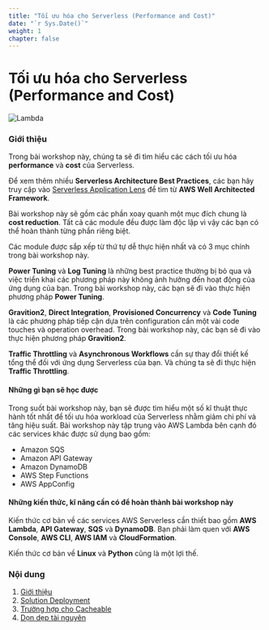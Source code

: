 ```yaml
---
title: "Tối ưu hóa cho Serverless (Performance and Cost)"
date: "`r Sys.Date()`"
weight: 1
chapter: false
---
```


# Tối ưu hóa cho Serverless (Performance and Cost)

![Lambda](/images/1.intro/1-1kkk.png)

### Giới thiệu

Trong bài workshop này, chúng ta sẽ đi tìm hiểu các cách tối ưu hóa **performance** và **cost** của Serverless.

Để xem thêm nhiều **Serverless Architecture Best Practices**, các bạn hãy truy cập vào [Serverless Application Lens](https://docs.aws.amazon.com/wellarchitected/latest/serverless-applications-lens/welcome.html) để tìm từ **AWS Well Architected Framework**. 

Bài workshop này sẽ gồm các phần xoay quanh một mục đích chung là **cost reduction**. Tất cả các module đều được làm độc lập vì vậy các bạn có thể hoàn thành từng phần riêng biệt.

Các module được sắp xếp từ thứ tự dễ thực hiện nhất và có 3 mục chính trong bài workshop này.

**Power Tuning** và **Log Tuning** là những best practice thường bị bỏ qua và việc triển khai các phương pháp này không ảnh hưởng đến hoạt động của ứng dụng của bạn. Trong bài workshop này, các bạn sẽ đi vào thực hiện phương pháp **Power Tuning**.

**Gravition2**, **Direct Integration**, **Provisioned Concurrency** và **Code Tuning** là các phương pháp tiếp cận dựa trên configuration cần một vài code touches và operation overhead. Trong bài workshop này, các bạn sẽ đi vào thực hiện phương pháp **Gravition2**.

**Traffic Throttling** và **Asynchronous Workflows** cần sự thay đổi thiết kế tổng thể đối với ứng dụng Serverless của bạn. Và chúng ta sẽ đi thực hiện **Traffic Throttling**.

#### Những gì bạn sẽ học được

Trong suốt bài workshop này, bạn sẽ được tìm hiểu một số kĩ thuật thực hành tốt nhất để tối ưu hóa workload của Serverless nhằm giảm chi phí và tăng hiệu suất. Bài workshop này tập trung vào AWS Lambda bên cạnh đó các services khác được sử dụng bao gồm:

- Amazon SQS
- Amazon API Gateway
- Amazon DynamoDB
- AWS Step Functions
- AWS AppConfig

#### Những kiến thức, kĩ năng cần có để hoàn thành bài workshop này

Kiến thức cơ bản về các services AWS Serverless cần thiết bao gồm **AWS Lambda**, **API Gateway**, **SQS** và **DynamoDB**. Bạn phải làm quen với **AWS Console**, **AWS CLI**, **AWS IAM** và **CloudFormation**.

Kiến thức cơ bản về **Linux** và **Python** cũng là một lợi thế.

### Nội dung

1.  [Giới thiệu](1-introduce/)
2.  [Solution Deployment](2-prerequiste/)
3.  [Trường hợp cho Cacheable](3-cache/)
4.  [Dọn dẹp tài nguyên](4-terminate/)
